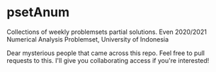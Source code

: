 # psetAnum
Collections of weekly problemsets partial solutions. Even 2020/2021 Numerical Analysis Problemset, University of Indonesia

Dear mysterious people that came across this repo. Feel free to pull requests to this. I'll give you collaborating access if you're interested!
